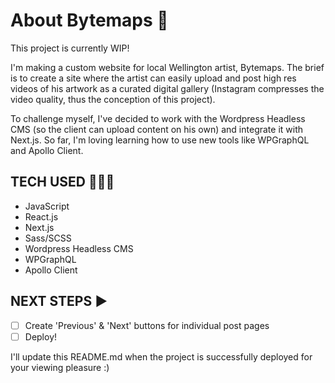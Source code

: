 # About Bytemaps 👾 # 

This project is currently WIP!

I'm making a custom website for local Wellington artist, Bytemaps. The brief is to create a site where the artist can easily upload and post high res videos of his artwork as a curated digital gallery (Instagram compresses the video quality, thus the conception of this project).

To challenge myself, I've decided to work with the Wordpress Headless CMS (so the client can upload content on his own) and integrate it with Next.js. So far, I'm loving learning how to use new tools like WPGraphQL and Apollo Client.

## TECH USED 👩🏽‍💻 ##
- JavaScript
- React.js
- Next.js
- Sass/SCSS
- Wordpress Headless CMS
- WPGraphQL
- Apollo Client


## NEXT STEPS ▶️ ##
- [ ] Create 'Previous' & 'Next' buttons for individual post pages
- [ ] Deploy!

I'll update this README.md when the project is successfully deployed for your viewing pleasure :)
